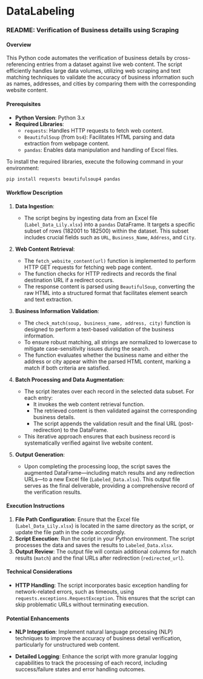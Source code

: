 # DataLabeling
### README: Verification of Business detaills using Scraping

#### Overview
This Python code automates the verification of business details by cross-referencing entries from a dataset against live web content. The script efficiently handles large data volumes, utilizing web scraping and text matching techniques to validate the accuracy of business information such as names, addresses, and cities by comparing them with the corresponding website content.

#### Prerequisites

- **Python Version**: Python 3.x
- **Required Libraries**:
  - `requests`: Handles HTTP requests to fetch web content.
  - `BeautifulSoup` (from `bs4`): Facilitates HTML parsing and data extraction from webpage content.
  - `pandas`: Enables data manipulation and handling of Excel files.

To install the required libraries, execute the following command in your environment:
```bash
pip install requests beautifulsoup4 pandas
```

#### Workflow Description

1. **Data Ingestion**:
   - The script begins by ingesting data from an Excel file (`Label_Data_Lily.xlsx`) into a `pandas` DataFrame. It targets a specific subset of rows (182001 to 182500) within the dataset. This subset includes crucial fields such as `URL`, `Business_Name`, `Address`, and `City`.

2. **Web Content Retrieval**:
   - The `fetch_website_content(url)` function is implemented to perform HTTP GET requests for fetching web page content. 
   - The function checks for HTTP redirects and records the final destination URL if a redirect occurs.
   - The response content is parsed using `BeautifulSoup`, converting the raw HTML into a structured format that facilitates element search and text extraction.

3. **Business Information Validation**:
   - The `check_match(soup, business_name, address, city)` function is designed to perform a text-based validation of the business information. 
   - To ensure robust matching, all strings are normalized to lowercase to mitigate case-sensitivity issues during the search.
   - The function evaluates whether the business name and either the address or city appear within the parsed HTML content, marking a match if both criteria are satisfied.

4. **Batch Processing and Data Augmentation**:
   - The script iterates over each record in the selected data subset. For each entry:
     - It invokes the web content retrieval function.
     - The retrieved content is then validated against the corresponding business details.
     - The script appends the validation result and the final URL (post-redirection) to the DataFrame.
   - This iterative approach ensures that each business record is systematically verified against live website content.

5. **Output Generation**:
   - Upon completing the processing loop, the script saves the augmented DataFrame—including match results and any redirection URLs—to a new Excel file (`Labeled_Data.xlsx`). This output file serves as the final deliverable, providing a comprehensive record of the verification results.

#### Execution Instructions
1. **File Path Configuration**: Ensure that the Excel file (`Label_Data_Lily.xlsx`) is located in the same directory as the script, or update the file path in the code accordingly.
2. **Script Execution**: Run the script in your Python environment. The script processes the data and saves the results to `Labeled_Data.xlsx`.
3. **Output Review**: The output file will contain additional columns for match results (`match`) and the final URLs after redirection (`redirected_url`).

#### Technical Considerations

- **HTTP Handling**: The script incorporates basic exception handling for network-related errors, such as timeouts, using `requests.exceptions.RequestException`. This ensures that the script can skip problematic URLs without terminating execution.

#### Potential Enhancements

- **NLP Integration**: Implement natural language processing (NLP) techniques to improve the accuracy of business detail verification, particularly for unstructured web content.
  
- **Detailed Logging**: Enhance the script with more granular logging capabilities to track the processing of each record, including success/failure states and error handling outcomes.
